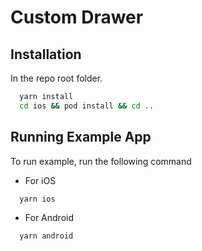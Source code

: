 
# Custom Drawer

## Installation

In the repo root folder.

```bash
  yarn install
  cd ios && pod install && cd ..
```


## Running Example App

To run example, run the following command

- For iOS
```bash 
  yarn ios
```

- For Android
```bash 
  yarn android
```
